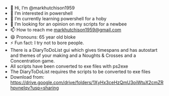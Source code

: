 - 👋 Hi, I’m @markhutchison1959
- 👀 I’m interested in powershell
- 🌱 I’m currently learning powershell for a hoby
- 💞️ I’m looking for an opinion on my scripts for a newbee
- 📫 How to reach me markhutchison1959@gmail.com
- 😄 Pronouns: 65 year old bloke
- ⚡ Fun fact: I try not to bore people.
- There is a DiaryToDoList gui which gives timespans and has autostart and themes of your making and a Noughts & Crosses and a Concentration game.
- All scripts have been converted to exe files with ps2exe
- The DiaryToDoList requires the scripts to be converted to exe files
- Download from: https://drive.google.com/drive/folders/1XyHx3ceHzQmU3oiWtuX2cmZRhpvneIqv?usp=sharing
<!---
markhutchison1959/markhutchison1959 is a ✨ special ✨ repository because its `README.md` (this file) appears on your GitHub profile.
You can click the Preview link to take a look at your changes.
--->
